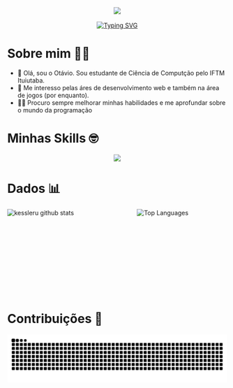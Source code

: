 <div align = "center">
  <img src="https://user-images.githubusercontent.com/74038190/225813708-98b745f2-7d22-48cf-9150-083f1b00d6c9.gif" width = "700">
  
</div>

<p align="center">
    <a href="https://git.io/typing-svg"><img src="https://readme-typing-svg.demolab.com?font=Fira+Code&size=30&duration=3000&width=435&lines=Ot%C3%A1vio+Kessler+Ustra;IFTM%E2%80%8E+%E2%80%8E+%E2%80%8E%E2%80%8E+%E2%80%8E-+%E2%80%8E+%E2%80%8E++Ituiutaba" alt="Typing SVG" /></a>
</p>


# Sobre mim 💪😁
- 👋 Olá, sou o Otávio. Sou estudante de Ciência de Computção pelo IFTM Ituiutaba.
- 👀 Me interesso pelas áres de desenvolvimento web e também na área de jogos (por enquanto).
- 🧑‍💻 Procuro sempre melhorar minhas habilidades e me aprofundar sobre o mundo da programação

# Minhas Skills 🤓
<p align="center">
  <a href="https://skillicons.dev">
    <img src="https://skillicons.dev/icons?i=c,python,html,css,javascript" />
  </a>
</p>


# Dados 📊
<div style="display: flex; flex-wrap: wrap; justify-content: space-between; align-items: center;">
  <img
    width="49%"
    height="195px"
    src="https://github-readme-stats.vercel.app/api?username=kessleru&show_icons=true&bg_color=0d1117&title_color=f8f8f2&hide_border=true&text_color=ffff&icon_color=8be9fd&rank_icon=github&include_all_commits=true"
    alt="kessleru github stats"
  />
  <img
    width="41%"
    height="195px"
    src="https://github-readme-stats-git-masterrstaa-rickstaa.vercel.app/api/top-langs/?username=kessleru&layout=compact&hide_border=true&title_color=f8f8f2&text_color=8be9fd&bg_color=0d1117"
    alt="Top Languages"
  />
</div>

# Contribuições 🐍
<div align = "center">
  <img alt="github contribution grid snake animation" src="https://raw.githubusercontent.com/kessleru/kessleru/output/github-contribution-grid-snake.svg" />
</div>
